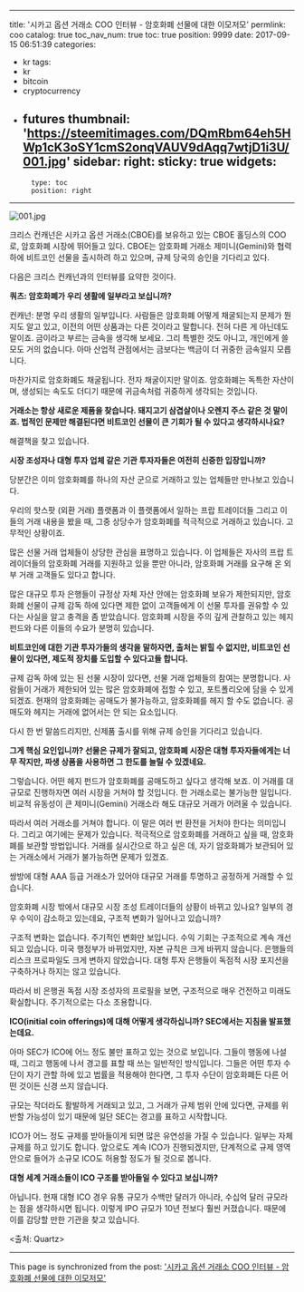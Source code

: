 
---
title: '시카고 옵션 거래소 COO 인터뷰 - 암호화폐 선물에 대한 이모저모'
permlink: coo
catalog: true
toc_nav_num: true
toc: true
position: 9999
date: 2017-09-15 06:51:39
categories:
- kr
tags:
- kr
- bitcoin
- cryptocurrency
- futures
thumbnail: 'https://steemitimages.com/DQmRbm64eh5HWp1cK3oSY1cmS2onqVAUV9dAqq7wtjD1i3U/001.jpg'
sidebar:
    right:
        sticky: true
widgets:
    -
        type: toc
        position: right
---


![001.jpg](https://steemitimages.com/DQmRbm64eh5HWp1cK3oSY1cmS2onqVAUV9dAqq7wtjD1i3U/001.jpg) 


크리스 컨캐넌은 시카고 옵션 거래소(CBOE)를 보유하고 있는 CBOE 홀딩스의 COO로, 암호화폐 시장에 뛰어들고 있다. CBOE는 암호화폐 거래소 제미니(Gemini)와 협력 하에 비트코인 선물을 출시하려 하고 있으며, 규제 당국의 승인을 기다리고 있다. 
  
다음은 크리스 컨캐넌과의 인터뷰를 요약한 것이다.
  
**쿼츠: 암호화폐가 우리 생활에 일부라고 보십니까?**
  
컨캐넌: 분명 우리 생활의 일부입니다. 사람들은 암호화폐 어떻게 채굴되는지 문제가 뭔지도 알고 있고, 이전의 어떤 상품과는 다른 것이라고 말합니다. 전혀 다른 게 아닌데도 말이죠. 금이라고 부르는 금속을 생각해 보세요. 그리 특별한 것도 아니고, 개인에게 쓸모도 거의 없습니다. 아마 산업적 관점에서는 금보다는 백금이 더 귀중한 금속일지 모릅니다. 
  
마찬가지로 암호화폐도 채굴됩니다. 전자 채굴이지만 말이죠. 암호화폐는 독특한 자산이며, 생성되는 속도도 더디기 때문에 귀금속처럼 귀중하게 생각되는 것입니다. 
  
**거래소는 항상 새로운 제품을 찾습니다. 돼지고기 삼겹살이나 오렌지 주스 같은 것 말이죠. 법적인 문제만 해결된다면 비트코인 선물이 큰 기회가 될 수 있다고 생각하시나요?**
  
해결책을 찾고 있습니다.
  
**시장 조성자나 대형 투자 업체 같은 기관 투자자들은 여전히 신중한 입장입니까?**
  
당분간은 이미 암호화폐를 하나의 자산 군으로 거래하고 있는 업체들만 만나보고 있습니다.
  
우리의 핫스팟 (외환 거래) 플랫폼과 이 플랫폼에서 일하는 프랍 트레이더들 그리고 이들의 거래 내용을 봤을 때, 그중 상당수가 암호화폐를 적극적으로 거래하고 있습니다. 고무적인 상황이죠.
  
많은 선물 거래 업체들이 상당한 관심을 표명하고 있습니다. 이 업체들은 자사의 프랍 트레이더들의 암호화폐 거래를 지원하고 있을 뿐만 아니라, 암호화폐 거래를 요구해 온 외부 거래 고객들도 있다고 합니다.
  
많은 대규모 투자 은행들이 규정상 자체 자산 안에는 암호화폐 보유가 제한되지만, 암호화폐 선물이 규제 감독 하에 있다면 제한 없이 고객들에게 이 선물 투자를 권유할 수 있다는 사실을 알고 충격을 좀 받았습니다. 암호화폐 시장을 주의 깊게 관찰하고 있는 헤지 펀드와 다른 이들의 수요가 분명히 있습니다. 
  
**비트코인에 대한 기관 투자가들의 생각을 말하자면, 출처는 밝힐 수 없지만, 비트코인 선물이 있다면, 제도적 장치를 도입할 수 있다고들 합니다.**
  
규제 감독 하에 있는 된 선물 시장이 있다면, 선물 거래 업체들의 참여는 분명합니다. 사람들이 거래가 제한되어 있는 많은 암호화폐에 접할 수 있고, 포트폴리오에 담을 수 있게 되겠죠. 현재의 암호화폐는 공매도가 불가능하고, 암호화폐를 헤지 할 수도 없습니다. 공매도와 헤지는 거래에 없어서는 안 되는 요소입니다. 
  
다시 한 번 말씀드리지만, 신제품 출시를 위해 규제 승인을 기다리고 있습니다.
  
**그게 핵심 요인입니까? 선물은 규제가 잘되고, 암호화폐 시장은 대형 투자자들에게는 너무 작지만, 파생 상품을 사용하면 그 한도를 늘릴 수 있겠네요.**
  
그렇습니다. 어떤 헤지 펀드가 암호화폐를 공매도하고 싶다고 생각해 보죠. 이 거래를 대규모로 진행하자면 여러 시장을 거쳐야 할 것입니다. 한 거래소로는 불가능한 일입니다. 비교적 유동성이 큰 제미니(Gemini) 거래소라 해도 대규모 거래가 어려울 수 있습니다.
  
따라서 여러 거래소를 거쳐야 합니다. 이 말은 여러 번 환전을 거처야 한다는 의미입니다. 그리고 여기에는 문제가 있습니다. 적극적으로 암호화폐를 거래하고 싶을 때, 암호화폐를 보관할 방법입니다. 거래를 실시간으로 하고 싶은 데, 자기 암호화폐가 보관되어 있는 거래소에서 거래가 불가능하면 문제가 있겠죠. 
  
쌍방에 대형 AAA 등급 거래소가 있어야 대규모 거래를 투명하고 공정하게 거래할 수 있습니다. 
  
암호화폐 시장 밖에서 대규모 시장 조성 트레이더들의 상황이 바뀌고 있나요? 일부의 경우 수익이 감소하고 있는데요, 구조적 변화가 일어나고 있습니까?
  
구조적 변화는 없습니다. 주기적인 변화만 보입니다. 수익 기회는 구조적으로 계속 개선되고 있습니다. 미국 행정부가 바뀌었지만, 자본 규칙은 크게 바뀌지 않습니다. 은행들의 리스크 프로파일도 크게 변하지 않았습니다. 대형 투자 은행들이 독점적 시장 포지션을 구축하거나 하지는 않고 있습니다. 
  
따라서 비 은행권 독점 시장 조성자의 프로필을 보면, 구조적으로 매우 건전하고 미래도 확실합니다. 주기적으로는 다소 조용합니다.
  
**ICO(initial coin offerings)에 대해 어떻게 생각하십니까? SEC에서는 지침을 발표했는데요.** 
  
아마 SEC가 ICO에 어느 정도 불만 표하고 있는 것으로 보입니다. 그들이 행동에 나설 때, 그리고 행동에 나서 경고를 표할 때 쓰는 일반적인 방식입니다. 그들은 어떤 투자 수단이 자기 관할 하에 있고 법률을 적용해야 한다면, 그 투자 수단이 암호화폐든 다른 어떤 것이든 신경 쓰지 않습니다.
  
규모는 작더라도 활발하게 거래되고 있고, 그 거래가 규제 범위 안에 있다면, 규제를 위반할 가능성이 있기 때문에 일단 SEC는 경고를 표하고 시작합니다. 
  
ICO가 어느 정도 규제를 받아들이게 되면 많은 유연성을 가질 수 있습니다. 일부는 자체 규제를 하고 있기도 합니다. 앞으로도 계속 ICO가 진행되겠지만, 단계적으로 규제 영역 안으로 들어가 소규모 ICO도 허용할 정도가 될 것으로 봅니다.
  
**대형 세계 거래소들이 ICO 구조를 받아들일 수 있다고 보십니까?** 
  
아닙니다. 현재 대형 ICO 경우 유통 규모가 수백만 달러가 아니라, 수십억 달러 규모라는 점을 생각하시면 됩니다. 이렇게 IPO 규모가 10년 전보다 훨씬 커졌습니다. 때문에 이를 감당할 만한 기관을 찾고 있습니다. 
  
<출처: Quartz>

- - -

This page is synchronized from the post: ['시카고 옵션 거래소 COO 인터뷰 - 암호화폐 선물에 대한 이모저모'](https://steemit.com/@pius.pius/coo)
